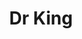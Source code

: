 ---
pid: vp25
title: Dr King
location_transcription: 147 East Walnut Lane
coordinates: "[-75.1762523, 40.0432562]"
zipcode: '19144'
gen_neighborhood: Northwest Philadelphia
neighborhood: Germantown
outside_phl: 
age: '26'
age_range: 20-29
instagram: 
image_file_name: vp_25.jpg
proposal_transcription: Hes in line to vote.
topic: African Americans,Person,History,Human Rights,Social Justice
topic_summary: 0, 0, 0, 0, 0
type: Other No Form
keywords_other: 
credit: William Lockley
image_labels: 
twitter: 
facebook: 
permalink: "/monuments/vp25/"
layout: item-page
---